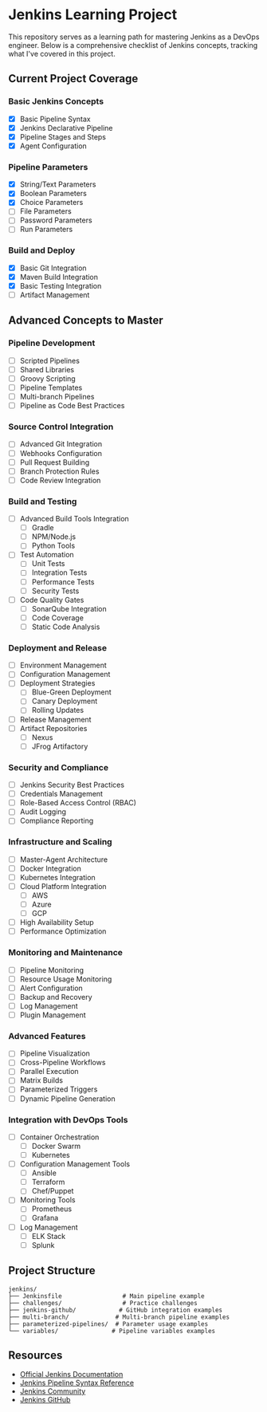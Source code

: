 # Jenkins Learning Project

This repository serves as a learning path for mastering Jenkins as a DevOps engineer. Below is a comprehensive checklist of Jenkins concepts, tracking what I've covered in this project.

## Current Project Coverage

### Basic Jenkins Concepts

- [x] Basic Pipeline Syntax
- [x] Jenkins Declarative Pipeline
- [x] Pipeline Stages and Steps
- [x] Agent Configuration

### Pipeline Parameters

- [x] String/Text Parameters
- [x] Boolean Parameters
- [x] Choice Parameters
- [ ] File Parameters
- [ ] Password Parameters
- [ ] Run Parameters

### Build and Deploy

- [x] Basic Git Integration
- [x] Maven Build Integration
- [x] Basic Testing Integration
- [ ] Artifact Management

## Advanced Concepts to Master

### Pipeline Development

- [ ] Scripted Pipelines
- [ ] Shared Libraries
- [ ] Groovy Scripting
- [ ] Pipeline Templates
- [ ] Multi-branch Pipelines
- [ ] Pipeline as Code Best Practices

### Source Control Integration

- [ ] Advanced Git Integration
- [ ] Webhooks Configuration
- [ ] Pull Request Building
- [ ] Branch Protection Rules
- [ ] Code Review Integration

### Build and Testing

- [ ] Advanced Build Tools Integration
  - [ ] Gradle
  - [ ] NPM/Node.js
  - [ ] Python Tools
- [ ] Test Automation
  - [ ] Unit Tests
  - [ ] Integration Tests
  - [ ] Performance Tests
  - [ ] Security Tests
- [ ] Code Quality Gates
  - [ ] SonarQube Integration
  - [ ] Code Coverage
  - [ ] Static Code Analysis

### Deployment and Release

- [ ] Environment Management
- [ ] Configuration Management
- [ ] Deployment Strategies
  - [ ] Blue-Green Deployment
  - [ ] Canary Deployment
  - [ ] Rolling Updates
- [ ] Release Management
- [ ] Artifact Repositories
  - [ ] Nexus
  - [ ] JFrog Artifactory

### Security and Compliance

- [ ] Jenkins Security Best Practices
- [ ] Credentials Management
- [ ] Role-Based Access Control (RBAC)
- [ ] Audit Logging
- [ ] Compliance Reporting

### Infrastructure and Scaling

- [ ] Master-Agent Architecture
- [ ] Docker Integration
- [ ] Kubernetes Integration
- [ ] Cloud Platform Integration
  - [ ] AWS
  - [ ] Azure
  - [ ] GCP
- [ ] High Availability Setup
- [ ] Performance Optimization

### Monitoring and Maintenance

- [ ] Pipeline Monitoring
- [ ] Resource Usage Monitoring
- [ ] Alert Configuration
- [ ] Backup and Recovery
- [ ] Log Management
- [ ] Plugin Management

### Advanced Features

- [ ] Pipeline Visualization
- [ ] Cross-Pipeline Workflows
- [ ] Parallel Execution
- [ ] Matrix Builds
- [ ] Parameterized Triggers
- [ ] Dynamic Pipeline Generation

### Integration with DevOps Tools

- [ ] Container Orchestration
  - [ ] Docker Swarm
  - [ ] Kubernetes
- [ ] Configuration Management Tools
  - [ ] Ansible
  - [ ] Terraform
  - [ ] Chef/Puppet
- [ ] Monitoring Tools
  - [ ] Prometheus
  - [ ] Grafana
- [ ] Log Management
  - [ ] ELK Stack
  - [ ] Splunk

## Project Structure

```text
jenkins/
├── Jenkinsfile                 # Main pipeline example
├── challenges/                 # Practice challenges
├── jenkins-github/            # GitHub integration examples
├── multi-branch/             # Multi-branch pipeline examples
├── parameterized-pipelines/  # Parameter usage examples
└── variables/               # Pipeline variables examples
```

## Resources

- [Official Jenkins Documentation](https://www.jenkins.io/doc/)
- [Jenkins Pipeline Syntax Reference](https://www.jenkins.io/doc/book/pipeline/syntax/)
- [Jenkins Community](https://www.jenkins.io/participate/)
- [Jenkins GitHub](https://github.com/jenkinsci/jenkins)
